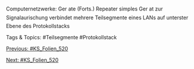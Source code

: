 Computernetzwerke: Ger ate (Forts.)
Repeater
simples Ger at zur Signalaurischung
verbindet mehrere Teilsegmente eines LANs
auf unterster Ebene des Protokollstacks

   Tags & Topics:
   #Teilsegmente
   #Protokollstack

[Previous: #KS_Folien_520](KS_Folien_520.md)

[Next: #KS_Folien_520](KS_Folien_520.md)